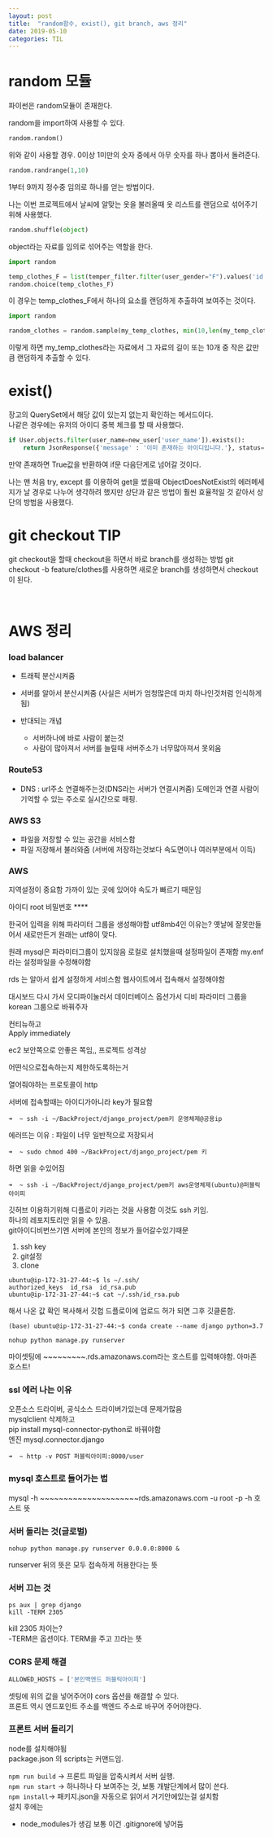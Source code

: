 ```yaml
---
layout: post
title:  "random함수, exist(), git branch, aws 정리"
date: 2019-05-10
categories: TIL
---
```

# random 모듈

파이썬은 random모듈이 존재한다. 

random을 import하여 사용할 수 있다.

```python
random.random()
```
위와 같이 사용할 경우. 0이상 1미만의 숫자 중에서 아무 숫자를 하나 뽑아서 돌려준다.

```python
random.randrange(1,10)
```
1부터 9까지 정수중 임의로 하나를 얻는 방법이다.

나는 이번 프로젝트에서 날씨에 알맞는 옷을 불러올때 옷 리스트를 랜덤으로 섞어주기 위해 사용했다.

```python
random.shuffle(object)
```
object라는 자료를 임의로 섞어주는 역할을 한다.

```python
import random

temp_clothes_F = list(temper_filter.filter(user_gender="F").values('id','img_ref'))
random.choice(temp_clothes_F)
```
이 경우는 temp_clothes_F에서 하나의 요소를 랜덤하게 추출하여 보여주는 것이다.


```python
import random

random_clothes = random.sample(my_temp_clothes, min(10,len(my_temp_clothes)))
```
이렇게 하면 my_temp_clothes라는 자료에서 그 자료의 길이 또는 10개 중 작은 값만큼 랜덤하게 추출할 수 있다.

# exist()

장고의 QuerySet에서 해당 값이 있는지 없는지 확인하는 메서드이다.  
나같은 경우에는 유저의 아이디 중복 체크를 할 때 사용했다.  

```python
if User.objects.filter(user_name=new_user['user_name']).exists():
    return JsonResponse({'message' : '이미 존재하는 아이디입니다.'}, status=400)
```
만약 존재하면 True값을 반환하여 if문 다음단게로 넘어갈 것이다.

나는 맨 처음 try, except 를 이용하여 get을 썼을때 ObjectDoesNotExist의 에러메세지가 날 경우로 나누어 생각하려 했지만 상단과 같은 방법이 훨씬 효율적일 것 같아서 상단의 방법을 사용했다.

# git checkout TIP

git checkout을 할때 checkout을 하면서 바로 branch를 생성하는 방법
git checkout -b feature/clothes를 사용하면 새로운 branch를 생성하면서 checkout이 된다.

<br/>

# AWS 정리

### load balancer
- 트래픽 분산시켜줌
- 서버를 알아서 분산시켜줌 (사실은 서버가 엄청많은데 마치 하나인것처럼 인식하게 됨)

- 반대되는 개념
  - 서버하나에 바로 사람이 붙는것
  - 사람이 많아져서 서버를 늘릴때 서버주소가 너무많아져서 못외움

### Route53
- DNS : url주소 연결해주는것(DNS라는 서버가 연결시켜줌) 도메인과 연결
사람이 기억할 수 있는 주소로 실시간으로 매핑.

### AWS S3
- 파일을 저장할 수 있는 공간을 서비스함
- 파일 저장해서 불러와줌 (서버에 저장하는것보다 속도면이나 여러부분에서 이득)


### AWS

지역설정이 중요함
가까이 있는 곳에 있어야 속도가 빠르기 때문임

아이디 root
비밀번호 \*\*\*\*

한국어 입력을 위해 파라미터 그룹을 생성해야함
utf8mb4인 이유는? 옛날에 잘못만들어서 새로만든거 원래는 utf8이 맞다.  

원래 mysql은 파라미터그룹이 있지않음 로컬로 설치했을때 설정파일이 존재함 my.enf라는 설정파일을 수정해야함  

rds 는 알아서 쉽게 설정하게 서비스함 웹사이트에서 접속해서 설정해야함  

대시보드 다시 가서 모디파이눌러서 데이터베이스 옵션가서 디비 파라미터 그룹을 korean 그룹으로 바꿔주자  

컨티뉴하고  
Apply immediately  

ec2
보안쪽으로 안좋은 쪽임,, 프로젝트 성격상  

어떤식으로접속하는지 제한하도록하는거  

열어줘야하는 프로토콜이 http  


서버에 접속할때는 아이디가아니라 key가 필요함 
```
➜  ~ ssh -i ~/BackProject/django_project/pem키 운영체제@공용ip
```
에러뜨는 이유 :  파일이 너무 일반적으로 저장되서

```
➜  ~ sudo chmod 400 ~/BackProject/django_project/pem 키
```
하면 읽을 수있어짐
```
➜  ~ ssh -i ~/BackProject/django_project/pem키 aws운영체제(ubuntu)@퍼블릭 아이피
```

깃허브 이용하기위해 디플로이 키라는 것을 사용함 이것도 ssh 키임.  
하나의 레포지토리만 읽을 수 있음.  
git아이디비번쓰기엔 서버에 본인의 정보가 들어갈수있기때문  

1. ssh key  
2. git설정  
3. clone  

```
ubuntu@ip-172-31-27-44:~$ ls ~/.ssh/
authorized_keys  id_rsa  id_rsa.pub
ubuntu@ip-172-31-27-44:~$ cat ~/.ssh/id_rsa.pub
```
해서 나온 값 확인
복사해서 깃헙 드플로이에 업로드 허가 되면 그후 깃클론함.

```
(base) ubuntu@ip-172-31-27-44:~$ conda create --name django python=3.7
```
```
nohup python manage.py runserver
```
마이셋팅에 ~~~~~~~~~.rds.amazonaws.com라는 호스트를 입력해야함. 아마존 호스트!

### ssl 에러 나는 이유
오픈소스 드라이버, 공식소스 드라이버가있는데 문제가많음  
mysqlclient 삭제하고  
pip install mysql-connector-python로 바꿔야함  
엔진 mysql.connector.django  
```
➜  ~ http -v POST 퍼블릭아이피:8000/user
```
### mysql 호스트로 들어가는 법
mysql -h ~~~~~~~~~~~~~~~~~~~~~rds.amazonaws.com -u root -p
 -h 호스트 뜻

### 서버 돌리는 것(글로벌)
```
nohup python manage.py runserver 0.0.0.0:8000 &
```
runserver 뒤의 뜻은 모두 접속하게 허용한다는 뜻

### 서버 끄는 것 
```
ps aux | grep django  
kill -TERM 2305  
```
kill 2305 차이는?  
-TERM은 옵션이다. TERM을 주고 끄라는 뜻

### CORS 문제 해결
```python
ALLOWED_HOSTS = ['본인백엔드 퍼블릭아이피']
```
셋팅에 위의 값을 넣어주어야 cors 옵션을 해결할 수 있다.  
프론트 역시 엔드포인트 주소를 백엔드 주소로 바꾸어 주어야한다.

### 프론트 서버 돌리기

node를 설치해야됨  
package.json 의 scripts는 커맨드임. 

`npm run build` -> 프론트 파일을 압축시켜서 서버 실행.  
`npm run start` -> 하나하나 다 보여주는 것, 보통 개발단계에서 많이 쓴다.  
`npm install`-> 패키지.json을 자동으로 읽어서 거기안에있는걸 설치함  
설치 후에는  
- node_modules가 생김 보통 이건 .gitignore에 넣어둠
